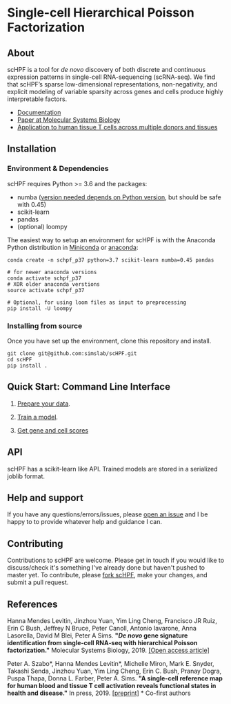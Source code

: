 # Single-cell Hierarchical Poisson Factorization

## About
scHPF is a tool for _de novo_ discovery of both discrete and continuous expression patterns in single-cell RNA\-sequencing (scRNA-seq). We find that scHPF’s sparse low-dimensional representations, non-negativity, and explicit modeling of variable sparsity across genes and cells produce highly interpretable factors.

- [Documentation](https://schpf.readthedocs.io/en/latest/)
- [Paper at Molecular Systems Biology](http://msb.embopress.org/content/15/2/e8557.full.pdf)
- [Application to human tissue T cells across multiple donors and tissues](https://www.biorxiv.org/content/10.1101/555557v1) 

##  Installation
### Environment & Dependencies
scHPF requires Python >= 3.6 and the packages:
- numba ([version needed depends on Python version](https://schpf.readthedocs.io/en/latest/install.html#numba-compatibility), but should be safe with 0.45)
- scikit-learn
- pandas
- (optional) loompy

The easiest way to setup an environment for scHPF is with the Anaconda
Python distribution in [Miniconda](https://conda.io/miniconda.html) or
[anaconda](https://www.continuum.io/downloads):

```
conda create -n schpf_p37 python=3.7 scikit-learn numba=0.45 pandas

# for newer anaconda versions
conda activate schpf_p37
# XOR older anaconda verstions
source activate schpf_p37

# Optional, for using loom files as input to preprocessing
pip install -U loompy
```

### Installing from source
Once you have set up the environment, clone this repository and install.
```
git clone git@github.com:simslab/scHPF.git
cd scHPF
pip install .
```

## Quick Start: Command Line Interface

1. [Prepare your data](https://schpf.readthedocs.io/en/latest/prep-cli.html). 

2. [Train a model](https://schpf.readthedocs.io/en/latest/train-cli.html).

3. [Get gene and cell scores](https://schpf.readthedocs.io/en/latest/score-cli.html)


## API
scHPF has a scikit-learn like API. Trained models are stored in a serialized
joblib format.


## Help and support
If you have any questions/errors/issues, please [open an issue](https://github.com/simslab/scHPF/issues/new) 
and I be happy to to provide whatever help and guidance I can.


## Contributing
Contributions to scHPF are welcome. Please get in touch if you would like to
discuss/check it's something I've already done but haven't pushed to master yet.
To contribute, please [fork
scHPF](https://github.com/simslab/scHPF/issues#fork-destination-box), make your
changes, and submit a pull request.

##  References
Hanna Mendes Levitin, Jinzhou Yuan, Yim Ling Cheng, Francisco JR Ruiz, Erin C Bush, 
Jeffrey N Bruce, Peter Canoll, Antonio Iavarone, Anna Lasorella, David M Blei, Peter A Sims.
__"*De novo* gene signature identification from single‐cell RNA‐seq with hierarchical Poisson 
factorization."__ Molecular Systems Biology, 2019. [[Open access article]](http://msb.embopress.org/content/15/2/e8557.full.pdf)

Peter A. Szabo\*, Hanna Mendes Levitin\*, Michelle Miron, Mark E. Snyder, Takashi Senda, 
Jinzhou Yuan, Yim Ling Cheng, Erin C. Bush, Pranay Dogra, Puspa Thapa, Donna L. Farber, 
Peter A. Sims. __"A single-cell reference map for human blood and tissue T cell 
activation reveals functional states in health and disease."__ In press, 2019. 
[[preprint]](https://www.biorxiv.org/content/10.1101/555557v1)
\* Co-first authors

